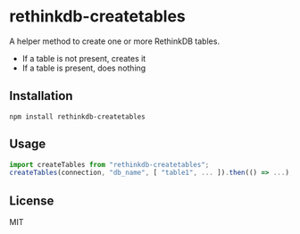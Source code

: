 # rethinkdb-createtables

A helper method to create one or more RethinkDB tables.

* If a table is not present, creates it
* If a table is present, does nothing

## Installation

```
npm install rethinkdb-createtables
```

## Usage

```js
import createTables from "rethinkdb-createtables";
createTables(connection, "db_name", [ "table1", ... ]).then(() => ...);
```

## License

MIT
